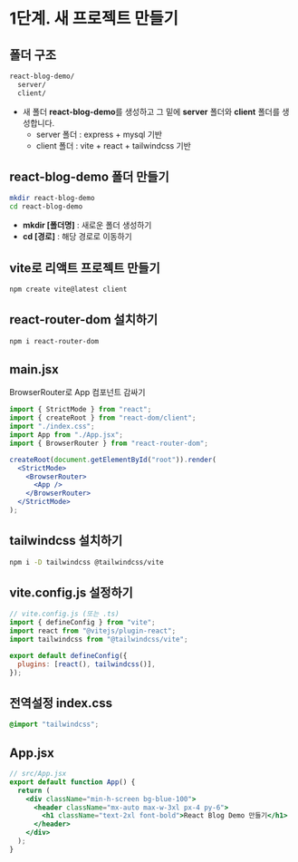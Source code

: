 # 1단계. 새 프로젝트 만들기

## 폴더 구조

```bash
react-blog-demo/
  server/
  client/
```

- 새 폴더 **react-blog-demo**를 생성하고 그 밑에 **server** 폴더와 **client** 폴더를 생성합니다.
  - server 폴더 : express + mysql 기반
  - client 폴더 : vite + react + tailwindcss 기반

## react-blog-demo 폴더 만들기

```bash
mkdir react-blog-demo
cd react-blog-demo
```

- **mkdir [폴더명]** : 새로운 폴더 생성하기
- **cd [경로]** : 해당 경로로 이동하기

## vite로 리액트 프로젝트 만들기

```bash
npm create vite@latest client
```

## react-router-dom 설치하기

```bash
npm i react-router-dom
```

## main.jsx

BrowserRouter로 App 컴포넌트 감싸기

```jsx
import { StrictMode } from "react";
import { createRoot } from "react-dom/client";
import "./index.css";
import App from "./App.jsx";
import { BrowserRouter } from "react-router-dom";

createRoot(document.getElementById("root")).render(
  <StrictMode>
    <BrowserRouter>
      <App />
    </BrowserRouter>
  </StrictMode>
);
```

## tailwindcss 설치하기

```bash
npm i -D tailwindcss @tailwindcss/vite
```

## vite.config.js 설정하기

```js
// vite.config.js (또는 .ts)
import { defineConfig } from "vite";
import react from "@vitejs/plugin-react";
import tailwindcss from "@tailwindcss/vite";

export default defineConfig({
  plugins: [react(), tailwindcss()],
});
```

## 전역설정 index.css

```css
@import "tailwindcss";
```

## App.jsx

```jsx
// src/App.jsx
export default function App() {
  return (
    <div className="min-h-screen bg-blue-100">
      <header className="mx-auto max-w-3xl px-4 py-6">
        <h1 className="text-2xl font-bold">React Blog Demo 만들기</h1>
      </header>
    </div>
  );
}
```
